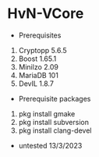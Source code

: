 # HvN-VCore

- Prerequisites

1. Cryptopp 5.6.5
2. Boost 1.65.1
3. Minilzo 2.09
4. MariaDB 101
5. DevIL 1.8.7

- Prerequisite packages

1. pkg install gmake
2. pkg install subversion
3. pkg install clang-devel

- untested 13/3/2023